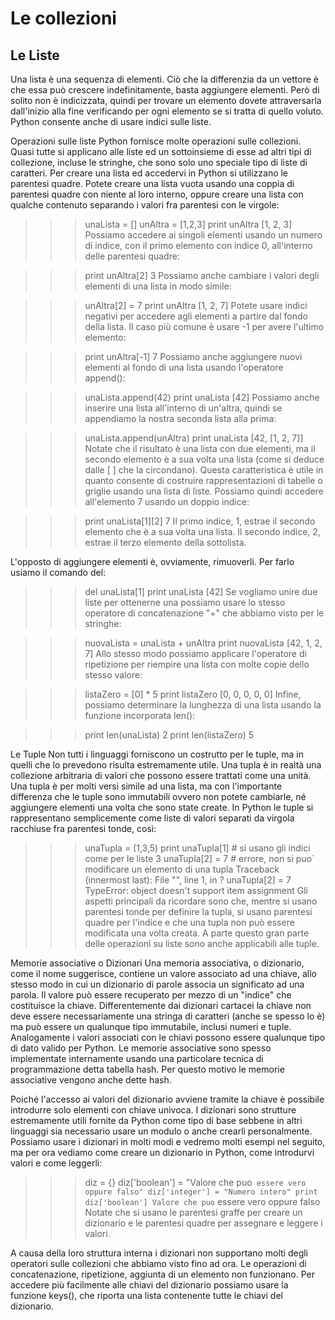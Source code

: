 # Le collezioni


## Le Liste
Una lista è una sequenza di elementi. Ciò che la differenzia da un vettore è che essa può crescere indefinitamente, basta aggiungere elementi. Però di solito non è indicizzata, quindi per trovare un elemento dovete attraversarla dall'inizio alla fine verificando per ogni elemento se si tratta di quello voluto. Python consente anche di usare indici sulle liste. 

Operazioni sulle liste
Python fornisce molte operazioni sulle collezioni. Quasi tutte si applicano alle liste ed un sottoinsieme di esse ad altri tipi di collezione, incluse le stringhe, che sono solo uno speciale tipo di liste di caratteri. Per creare una lista ed accedervi in Python si utilizzano le parentesi quadre. Potete creare una lista vuota usando una coppia di parentesi quadre con niente al loro interno, oppure creare una lista con qualche contenuto separando i valori fra parentesi con le virgole:

>>> unaLista = []
>>> unAltra = [1,2,3]
>>> print unAltra
[1, 2, 3]
Possiamo accedere ai singoli elementi usando un numero di indice, con il primo elemento con indice 0, all'interno delle parentesi quadre:

>>> print unAltra[2]
3
Possiamo anche cambiare i valori degli elementi di una lista in modo simile:

>>> unAltra[2] = 7
>>> print unAltra
[1, 2, 7]
Potete usare indici negativi per accedere agli elementi a partire dal fondo della lista. Il caso più comune è usare -1 per avere l'ultimo elemento:

>>> print unAltra[-1]
7
Possiamo anche aggiungere nuovi elementi al fondo di una lista usando l'operatore append():

>>> unaLista.append(42)
>>> print unaLista
[42]
Possiamo anche inserire una lista all'interno di un'altra, quindi se appendiamo la nostra seconda lista alla prima:

>>> unaLista.append(unAltra)
>>> print unaLista
[42, [1, 2, 7]]
Notate che il risultato è una lista con due elementi, ma il secondo elemento è a sua volta una lista (come si deduce dalle [ ] che la circondano). Questa caratteristica è utile in quanto consente di costruire rappresentazioni di tabelle o griglie usando una lista di liste. Possiamo quindi accedere all'elemento 7 usando un doppio indice:

>>> print unaLista[1][2]
7
Il primo indice, 1, estrae il secondo elemento che è a sua volta una lista. Il secondo indice, 2, estrae il terzo elemento della sottolista.

L'opposto di aggiungere elementi è, ovviamente, rimuoverli. Per farlo usiamo il comando del:

>>> del unaLista[1]
>>> print unaLista
[42]
Se vogliamo unire due liste per ottenerne una possiamo usare lo stesso operatore di concatenazione "+" che abbiamo visto per le stringhe:

>>> nuovaLista = unaLista + unAltra
>>> print nuovaLista
[42, 1, 2, 7]
Allo stesso modo possiamo applicare l'operatore di ripetizione per riempire una lista con molte copie dello stesso valore:

>>> listaZero = [0] * 5
>>> print listaZero
[0, 0, 0, 0, 0]
Infine, possiamo determinare la lunghezza di una lista usando la funzione incorporata len():

>>> print len(unaLista)
2
>>> print len(listaZero)
5

Le Tuple
Non tutti i linguaggi forniscono un costrutto per le tuple, ma in quelli che lo prevedono risulta estremamente utile. Una tupla è in realtà una collezione arbitraria di valori che possono essere trattati come una unità. Una tupla è per molti versi simile ad una lista, ma con l'importante differenza che le tuple sono immutabili ovvero non potete cambiarle, né aggiungere elementi una volta che sono state create. In Python le tuple si rappresentano semplicemente come liste di valori separati da virgola racchiuse fra parentesi tonde, così:

>>> unaTupla = (1,3,5)
>>> print unaTupla[1]    # si usano gli indici come per le liste
3
>> unaTupla[2] = 7       # errore, non si puo` modificare un elemento di una tupla
Traceback (innermost last):
  File "<pyshell >", line 1, in ?
  	unaTupla[2] = 7
TypeError: object doesn't support item assignment
Gli aspetti principali da ricordare sono che, mentre si usano parentesi tonde per definire la tupla, si usano parentesi quadre per l'indice e che una tupla non può essere modificata una volta creata. A parte questo gran parte delle operazioni su liste sono anche applicabili alle tuple.


Memorie associative o Dizionari
Una memoria associativa, o dizionario, come il nome suggerisce, contiene un valore associato ad una chiave, allo stesso modo in cui un dizionario di parole associa un significato ad una parola. Il valore può essere recuperato per mezzo di un "indice" che costituisce la chiave. Differentemente dai dizionari cartacei la chiave non deve essere necessariamente una stringa di caratteri (anche se spesso lo è) ma può essere un qualunque tipo immutabile, inclusi numeri e tuple. Analogamente i valori associati con le chiavi possono essere qualunque tipo di dato valido per Python. Le memorie associative sono spesso implementate internamente usando una particolare tecnica di programmazione detta tabella hash. Per questo motivo le memorie associative vengono anche dette hash.

Poiché l'accesso ai valori del dizionario avviene tramite la chiave è possibile introdurre solo elementi con chiave univoca. I dizionari sono strutture estremamente utili fornite da Python come tipo di base sebbene in altri linguaggi sia necessario usare un modulo o anche crearli personalmente. Possiamo usare i dizionari in molti modi e vedremo molti esempi nel seguito, ma per ora vediamo come creare un dizionario in Python, come introdurvi valori e come leggerli:

>>> diz = {}
>>> diz['boolean'] = "Valore che puo` essere vero oppure falso"
>>> diz['integer'] = "Numero intero"
>>> print diz['boolean']
Valore che puo` essere vero oppure falso
Notate che si usano le parentesi graffe per creare un dizionario e le parentesi quadre per assegnare e leggere i valori.

A causa della loro struttura interna i dizionari non supportano molti degli operatori sulle collezioni che abbiamo visto fino ad ora. Le operazioni di concatenazione, ripetizione, aggiunta di un elemento non funzionano. Per accedere più facilmente alle chiavi del dizionario possiamo usare la funzione keys(), che riporta una lista contenente tutte le chiavi del dizionario.

